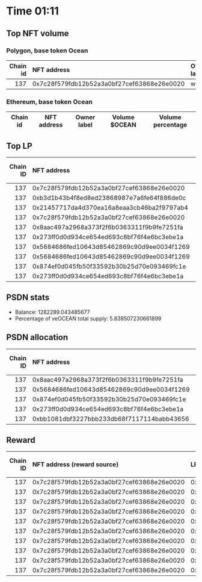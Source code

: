 # Time 01:11
## Top NFT volume
### Polygon, base token Ocean
|   Chain id | NFT address                                | Owner label   |   Volume $mOCEAN |   Volume percentage |
|-----------:|:-------------------------------------------|:--------------|-----------------:|--------------------:|
|        137 | 0x7c28f579fdb12b52a3a0bf27cef63868e26e0020 | wallet_4      |           320000 |                 100 |

### Ethereum, base token Ocean
| Chain id   | NFT address   | Owner label   | Volume $OCEAN   | Volume percentage   |
|------------|---------------|---------------|-----------------|---------------------|

## Top LP
|   Chain ID | NFT address                                | LP address   |   Allocation (veOCEAN) |   Percent of its balance | LP label   |
|-----------:|:-------------------------------------------|:-------------|-----------------------:|-------------------------:|:-----------|
|        137 | 0x7c28f579fdb12b52a3a0bf27cef63868e26e0020 | 0xf0a88025   |                 610783 |                 1        | wallet_1   |
|        137 | 0xb3d1b43b4f8ed8ed23868987e7a6fe64f886de0c | 0x663052ad   |                 499539 |                 1        | wallet_3   |
|        137 | 0x21457717da4d370ea16a8eaa3cb46ba2f9797ab4 | 0x8978be1b   |                 400029 |                 1        | wallet_5   |
|        137 | 0x7c28f579fdb12b52a3a0bf27cef63868e26e0020 | 0x655efe6e   |                 188653 |                 1        | wallet_6   |
|        137 | 0x8aac497a2968a373f2f6b0363311f9b9fe7251fa | 0x8475b523   |                 162622 |                 0.126822 | psdn       |
|        137 | 0x273ff0d0d934ce654ed693c8bf76f4e6bc3ebe1a | 0x5cdc664b   |                 152860 |                 1        | unknown    |
|        137 | 0x5684686fed10643d85462869c90d9ee0034f1269 | 0xb1e24789   |                 136805 |                 0.97     | unknown    |
|        137 | 0x5684686fed10643d85462869c90d9ee0034f1269 | 0x8475b523   |                 124013 |                 0.096712 | psdn       |
|        137 | 0x874ef0d045fb50f33592b30b25d70e093469fc1e | 0x8475b523   |                 124008 |                 0.096708 | psdn       |
|        137 | 0x273ff0d0d934ce654ed693c8bf76f4e6bc3ebe1a | 0x8475b523   |                 123905 |                 0.096628 | psdn       |

## PSDN stats
- Balance: 1282289.043485677
- Percentage of veOCEAN total supply: 5.838507230661899
## PSDN allocation
|   Chain ID | NFT address                                |   Allocation (veOCEAN) |   Percent of its balance |
|-----------:|:-------------------------------------------|-----------------------:|-------------------------:|
|        137 | 0x8aac497a2968a373f2f6b0363311f9b9fe7251fa |                 162622 |                 0.126822 |
|        137 | 0x5684686fed10643d85462869c90d9ee0034f1269 |                 124013 |                 0.096712 |
|        137 | 0x874ef0d045fb50f33592b30b25d70e093469fc1e |                 124008 |                 0.096708 |
|        137 | 0x273ff0d0d934ce654ed693c8bf76f4e6bc3ebe1a |                 123905 |                 0.096628 |
|        137 | 0xbb1081dbf3227bbb233db68f7117114babb43656 |                 123905 |                 0.096628 |

## Reward
|   Chain ID | NFT address (reward source)                | LP address   |   Reward amount (OCEAN) | LP label   |
|-----------:|:-------------------------------------------|:-------------|------------------------:|:-----------|
|        137 | 0x7c28f579fdb12b52a3a0bf27cef63868e26e0020 | 0xf0a88025   |               9599.68   | wallet_1   |
|        137 | 0x7c28f579fdb12b52a3a0bf27cef63868e26e0020 | 0x655efe6e   |               2965.07   | wallet_6   |
|        137 | 0x7c28f579fdb12b52a3a0bf27cef63868e26e0020 | 0xf062d1b3   |               1209.05   | wallet_8   |
|        137 | 0x7c28f579fdb12b52a3a0bf27cef63868e26e0020 | 0x4599225b   |                679.145  | nan        |
|        137 | 0x7c28f579fdb12b52a3a0bf27cef63868e26e0020 | 0x1c7b100c   |                290.543  | nan        |
|        137 | 0x7c28f579fdb12b52a3a0bf27cef63868e26e0020 | 0xb2b59d0f   |                165.627  | nan        |
|        137 | 0x7c28f579fdb12b52a3a0bf27cef63868e26e0020 | 0xeb18bad7   |                152.331  | wallet_4   |
|        137 | 0x7c28f579fdb12b52a3a0bf27cef63868e26e0020 | 0x48a25d29   |                 70.5292 | nan        |
|        137 | 0x7c28f579fdb12b52a3a0bf27cef63868e26e0020 | 0xc07c6c07   |                 68.0219 | nan        |
|        137 | 0x7c28f579fdb12b52a3a0bf27cef63868e26e0020 | 0xcf8a4b99   |                 67.4975 | wallet_2   |
